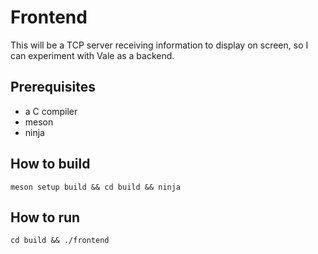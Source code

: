 # Frontend

This will be a TCP server receiving information to display on screen, so I can experiment with Vale as a backend.

## Prerequisites

- a C compiler
- meson
- ninja

## How to build

`meson setup build && cd build && ninja`

## How to run

`cd build && ./frontend`

